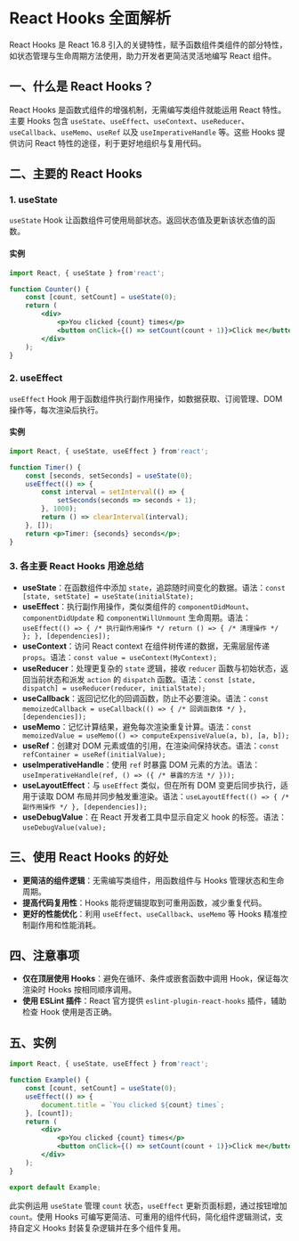 # React Hooks 全面解析

React Hooks 是 React 16.8 引入的关键特性，赋予函数组件类组件的部分特性，如状态管理与生命周期方法使用，助力开发者更简洁灵活地编写 React 组件。

## 一、什么是 React Hooks？

React Hooks 是函数式组件的增强机制，无需编写类组件就能运用 React 特性。主要 Hooks 包含 `useState`、`useEffect`、`useContext`、`useReducer`、`useCallback`、`useMemo`、`useRef` 以及 `useImperativeHandle` 等。这些 Hooks 提供访问 React 特性的途径，利于更好地组织与复用代码。

## 二、主要的 React Hooks

### 1. useState

`useState` Hook 让函数组件可使用局部状态。返回状态值及更新该状态值的函数。

#### 实例

```jsx
import React, { useState } from'react';

function Counter() {
    const [count, setCount] = useState(0);
    return (
        <div>
            <p>You clicked {count} times</p>
            <button onClick={() => setCount(count + 1)}>Click me</button>
        </div>
    );
}
```

### 2. useEffect

`useEffect` Hook 用于函数组件执行副作用操作，如数据获取、订阅管理、DOM 操作等，每次渲染后执行。

#### 实例

```jsx
import React, { useState, useEffect } from'react';

function Timer() {
    const [seconds, setSeconds] = useState(0);
    useEffect(() => {
        const interval = setInterval(() => {
            setSeconds(seconds => seconds + 1);
        }, 1000);
        return () => clearInterval(interval);
    }, []);
    return <p>Timer: {seconds} seconds</p>;
}
```

### 3. 各主要 React Hooks 用途总结

- **useState**：在函数组件中添加 `state`，追踪随时间变化的数据。语法：`const [state, setState] = useState(initialState);`
- **useEffect**：执行副作用操作，类似类组件的 `componentDidMount`、`componentDidUpdate` 和 `componentWillUnmount` 生命周期。语法：`useEffect(() => { /* 执行副作用操作 */ return () => { /* 清理操作 */ }; }, [dependencies]);`
- **useContext**：访问 React context 在组件树传递的数据，无需层层传递 `props`。语法：`const value = useContext(MyContext);`
- **useReducer**：处理更复杂的 `state` 逻辑，接收 `reducer` 函数与初始状态，返回当前状态和派发 `action` 的 `dispatch` 函数。语法：`const [state, dispatch] = useReducer(reducer, initialState);`
- **useCallback**：返回记忆化的回调函数，防止不必要渲染。语法：`const memoizedCallback = useCallback(() => { /* 回调函数体 */ }, [dependencies]);`
- **useMemo**：记忆计算结果，避免每次渲染重复计算。语法：`const memoizedValue = useMemo(() => computeExpensiveValue(a, b), [a, b]);`
- **useRef**：创建对 DOM 元素或值的引用，在渲染间保持状态。语法：`const refContainer = useRef(initialValue);`
- **useImperativeHandle**：使用 `ref` 时暴露 DOM 元素的方法。语法：`useImperativeHandle(ref, () => ({ /* 暴露的方法 */ }));`
- **useLayoutEffect**：与 `useEffect` 类似，但在所有 DOM 变更后同步执行，适用于读取 DOM 布局并同步触发重渲染。语法：`useLayoutEffect(() => { /* 副作用操作 */ }, [dependencies]);`
- **useDebugValue**：在 React 开发者工具中显示自定义 hook 的标签。语法：`useDebugValue(value);`

## 三、使用 React Hooks 的好处

- **更简洁的组件逻辑**：无需编写类组件，用函数组件与 Hooks 管理状态和生命周期。
- **提高代码复用性**：Hooks 能将逻辑提取到可重用函数，减少重复代码。
- **更好的性能优化**：利用 `useEffect`、`useCallback`、`useMemo` 等 Hooks 精准控制副作用和性能消耗。

## 四、注意事项

- **仅在顶层使用 Hooks**：避免在循环、条件或嵌套函数中调用 Hook，保证每次渲染时 Hooks 按相同顺序调用。
- **使用 ESLint 插件**：React 官方提供 `eslint-plugin-react-hooks` 插件，辅助检查 Hook 使用是否正确。

## 五、实例

```jsx
import React, { useState, useEffect } from'react';

function Example() {
    const [count, setCount] = useState(0);
    useEffect(() => {
        document.title = `You clicked ${count} times`;
    }, [count]);
    return (
        <div>
            <p>You clicked {count} times</p>
            <button onClick={() => setCount(count + 1)}>Click me</button>
        </div>
    );
}

export default Example;
```

此实例运用 `useState` 管理 `count` 状态，`useEffect` 更新页面标题，通过按钮增加 `count`。使用 Hooks 可编写更简洁、可重用的组件代码，简化组件逻辑测试，支持自定义 Hooks 封装复杂逻辑并在多个组件复用。